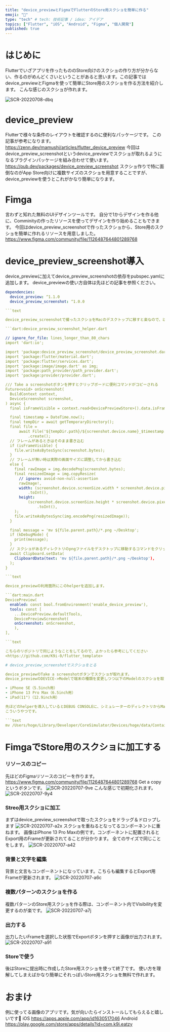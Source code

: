 ```yaml
---
title: "device_previewとFigmaでFlutterのStore用スクショを簡単に作る"
emoji: "🐙"
type: "tech" # tech: 技術記事 / idea: アイデア
topics: ["Flutter", "iOS", "Android", "Figma", "個人開発"]
published: true
---
```

# はじめに

Flutterでいざアプリを作ったもののStore向けのスクショの作り方が分からない、作るのがめんどくさいということがあると思います。この記事ではdevice_previewとFigmaを使って簡単にStore用のスクショを作る方法を紹介します。
こんな感じのスクショが作れます。

![SCR-20220708-dbq](/images/SCR-20220708-dbq.png)

# device_preview

Flutterで様々な条件のレイアウトを確認するのに便利なパッケージです。
この記事が参考になります。
<https://zenn.dev/mamushi/articles/flutter_device_preview>
今回はdevice_preview_screenshotというdevice_previewでスクショが取れるようになるプラグインパッケージを組み合わせて使います。
<https://pub.dev/packages/device_preview_screenshot>
スクショ作りで特に面倒なのがApp Store向けに複数サイズのスクショを用意することですが、device_previewを使うとこれがかなり簡単になります。

# Fimga

言わずと知れた無料のUIデザインツールです。
自分で1からデザインを作る他に、Comminityの作ったリソースを使ってデザインを作り始めることもできます。
今回はdevice_preview_screenshotで作ったスクショから、Store用のスクショを簡単に作れるリソースを用意しました。
<https://www.figma.com/community/file/1126487644801289768>

# device_preview_screenshot導入

device_previewに加えてdevice_preview_screenshotの依存をpubspec.yamlに追加します。
device_previewの使い方自体は先ほどの記事を参照ください。

```yaml:pubspec.yaml
dependencies:
  device_preview: ^1.1.0
  device_preview_screenshot: ^1.0.0

```text

device_preview_screenshotで撮ったスクショをMacのデスクトップに移すと楽なので、以下のようなhelperを作ります。

```dart:device_preview_screenshot_helper.dart

// ignore_for_file: lines_longer_than_80_chars
import 'dart:io';

import 'package:device_preview_screenshot/device_preview_screenshot.dart';
import 'package:flutter/material.dart';
import 'package:flutter/services.dart';
import 'package:image/image.dart' as img;
import 'package:path_provider/path_provider.dart';
import 'package:provider/provider.dart';

/// Take a screenshotボタンを押すとクリップボードに便利コマンドがコピーされる
Future<void> onScreenshot(
  BuildContext context,
  DeviceScreenshot screenshot,
) async {
  final isFrameVisible = context.read<DevicePreviewStore>().data.isFrameVisible;

  final timestamp = DateTime.now();
  final tempDir = await getTemporaryDirectory();
  final file =
      await File('${tempDir.path}/${screenshot.device.name}_$timestamp.png')
          .create();
  // フレームがあるときはそのまま書き込む
  if (isFrameVisible) {
    file.writeAsBytesSync(screenshot.bytes);
  }
  // フレームが無い時は実際の画面サイズに調整してから書き込む
  else {
    final rawImage = img.decodePng(screenshot.bytes);
    final resizedImage = img.copyResize(
      // ignore: avoid-non-null-assertion
      rawImage!,
      width: (screenshot.device.screenSize.width * screenshot.device.pixelRatio)
          .toInt(),
      height:
          (screenshot.device.screenSize.height * screenshot.device.pixelRatio)
              .toInt(),
    );
    file.writeAsBytesSync(img.encodePng(resizedImage));
  }

  final message = 'mv ${file.parent.path}/*.png ~/Desktop';
  if (kDebugMode) {
    print(message);
  }
  // スクショがあるディレクトリのpngファイルをデスクトップに移動するコマンドをクリップボードにセット
  await Clipboard.setData(
    ClipboardData(text: 'mv ${file.parent.path}/*.png ~/Desktop'),
  );
}

```text

device_previewの利用箇所にこのhelperを追加します。

```dart:main.dart
DevicePreview(
  enabled: const bool.fromEnvironment('enable_device_preview'),
  tools: const [
    ...DevicePreview.defaultTools,
    DevicePreviewScreenshot(
    onScreenshot: onScreenshot,
    ),
],

```text

こちらのリポジトリで同じようなことをしてるので、よかったら参考にしてください
<https://github.com/K9i-0/flutter_template>

# device_preview_screenshotでスクショをとる

device_previewのTake a screenshotボタンでスクショが取れます。
device_previewのDEVICE->Modelで端末の種類を変更しつつ以下のModelのスクショを取ります。

- iPhone SE（5.5inch用）
- iPhone 13 Pro Max（6.5inch用）
- iPad(11")（12.9inch用）

先ほどのhelperを導入しているとDEBUG CONSOLEに、シミュレーターのディレクトリからMacのデスクトップに画像を移動させるコマンドがログに出ているので実行します。
こういうやつです。

```text
mv /Users/hoge/Library/Developer/CoreSimulator/Devices/hoge/data/Containers/Data/Application/hoge/Library/Caches/*.png ~/Desktop

```

# FimgaでStore用のスクショに加工する

### リソースのコピー

先ほどのFigmaリソースのコピーを作ります。
<https://www.figma.com/community/file/1126487644801289768>
Get a copyというボタンです。
![SCR-20220707-9ve](/images/SCR-20220707-9ve.png)
こんな感じで初期化されます。
![SCR-20220707-9y4](/images/SCR-20220707-9y4.png)

### Streo用スクショに加工

まずはdevice_preview_screenshotで取ったスクショをドラッグ＆ドロップします
![SCR-20220707-a2x](/images/SCR-20220707-a2x.png)
スクショを重ねるとなってるコンポーネントに重ねます。
画像はiPhone 13 Pro Maxの例です。コンポーネントに配置されるとExport用のFrameが更新されてることが分かります。
全てのサイズで同じことをします。
![SCR-20220707-a42](/images/SCR-20220707-a42.png)

### 背景と文字を編集

背景と文言もコンポーネントになっています。こちらも編集するとExport用Frameが更新されます。
![SCR-20220707-a6c](/images/SCR-20220707-a6c.png)

### 複数パターンのスクショを作る

複数パターンのStore用スクショを作る際は、コンポーネント内でVisibilityを変更するのが楽です。
![SCR-20220707-a7j](/images/SCR-20220707-a7j.png)

### 出力する

出力したいFrameを選択した状態でExportボタンを押すと画像が出力されます。
![SCR-20220707-a91](/images/SCR-20220707-a91.png)

### Storeで使う

後はStoreに提出時に作成したStore用スクショを使って終了です。
使い方を理解してしまえばかなり簡単にそれっぽいStore用スクショを無料で作れます。

# おまけ

例に使ってる画像のアプリです。気が向いたらインストールしてもらえると嬉しいです🥳
iOS
<https://apps.apple.com/app/id1630517046>
Android
<https://play.google.com/store/apps/details?id=com.k9i.eatzy>
